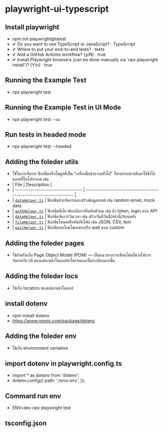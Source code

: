 # playwright-ui-typescript

## Install playwright
- npm init playwright@latest
- ✔ Do you want to use TypeScript or JavaScript? · TypeScript
- ✔ Where to put your end-to-end tests? · tests
- ✔ Add a GitHub Actions workflow? (y/N) · true
- ✔ Install Playwright browsers (can be done manually via 'npx playwright install')? (Y/n) · true

## Running the Example Test
- npx playwright test

## Running the Example Test in UI Mode
- npx playwright test --ui

## Run tests in headed mode
- npx playwright test --headed

## Adding the foleder utils
- ใช้ในการจัดการ ฟังก์ชันหรือโมดูลที่เป็น "เครื่องมือช่วยงานทั่วไป" ที่สามารถนำกลับมาใช้ซ้ำได้หลายที่ในโปรเจกต์ เช่น
- | File                               | Description                                                          |
- | ---------------------------------- | -------------------------------------------------------------------- |
- | [`dataHelper.ts`](./dataHelper.ts) | ฟังก์ชันช่วยจัดการและสร้างข้อมูลเทสต์ เช่น random email, mock data
- | [`authHelper.ts`](./authHelper.ts) | ฟังก์ชันที่เกี่ยวข้องกับการยืนยันตัวตน เช่น ดึง token, login แบบ API
- | [`dateHelper.ts`](./dateHelper.ts) | ฟังก์ชันจัดการวันเวลา เช่น สร้างวันที่วันนี้/พรุ่งนี้/ย้อนหลัง
- | [`fileHelper.ts`](./fileHelper.ts) | ฟังก์ชันโหลดหรือบันทึกไฟล์ เช่น JSON, CSV, text
- | [`waitHelper.ts`](./waitHelper.ts) | ฟังก์ชันรอเงื่อนไขเฉพาะหรือ wait แบบ custom

## Adding the foleder pages
- ใช้สำหรับเก็บ Page Object Model (POM) — เป็นแนวทางการเขียนโค้ดที่ช่วยให้การจัดการกับ UI ของแต่ละหน้าในแอปทำได้ง่ายและเป็นระเบียบมากขึ้น

## Adding the foleder locs
- ใช้เก็บ locators ของแต่ละหน้าในแอป

## install dotenv
- npm install dotenv
- https://www.npmjs.com/package/dotenv

## Adding the foleder env
- ใช้เก็บ environment variables

## import dotenv in playwright.config.ts
- import * as dotenv from 'dotenv';
- dotenv.config({
  path: './env/.env',
});

## Commard run env
- ENV=dev npx playwright test

## tsconfig.json